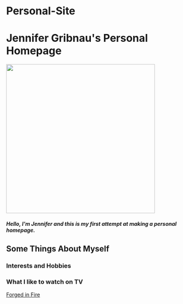 # Personal-Site
<html> 
  <head> <h1>  
    Jennifer Gribnau's Personal Homepage 
    </h1>  </head>     
  <img src="https://scontent-iad3-1.xx.fbcdn.net/v/t1.0-9/11102866_10153233350560948_1401169121153207298_n.jpg?_nc_cat=100&_nc_ht=scontent-iad3-1.xx&oh=fa02d0a1776bf8cde22ac9803745b2c2&oe=5CF729EB" height="400" width="400">
  </img>
  <h5>  <p> Hello, I'm Jennifer and this is my first attempt at making a personal homepage. 
  </h5>
<body>
  <h2>
    Some Things About Myself  </h2>
  
  <h3> Interests and Hobbies  </h3>

<h3> What I like to watch on TV </h3>

<a href="https://www.youtube.com/watch?v=PB-IdRkquxs" target="_blank">Forged in Fire</a>
